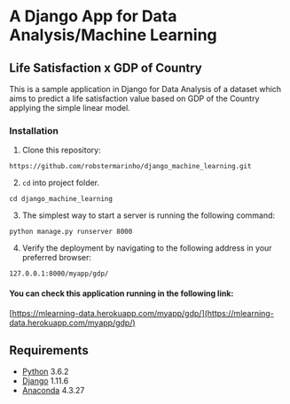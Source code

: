 # A Django App for Data Analysis/Machine Learning
## Life Satisfaction x GDP of Country

This is a sample application in Django for Data Analysis of a dataset which aims to
predict a life satisfaction value based on GDP of the Country applying the simple linear model.

### Installation

1. Clone this repository:

```
https://github.com/robstermarinho/django_machine_learning.git
```

2. `cd` into project folder.
```
cd django_machine_learning
```

3. The simplest way to start a server is running the following command:

```
python manage.py runserver 8000
```

4. Verify the deployment by navigating to the following address in your preferred browser:

```
127.0.0.1:8000/myapp/gdp/
```

#### You can check this application running in the following link:

[https://mlearning-data.herokuapp.com/myapp/gdp/](https://mlearning-data.herokuapp.com/myapp/gdp/)



## Requirements

  - [Python](https://www.python.org/) 3.6.2
  - [Django](https://www.djangoproject.com/) 1.11.6
  - [Anaconda](https://www.anaconda.com/download/) 4.3.27
